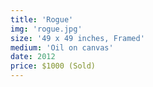 ```yaml
---
title: 'Rogue'
img: 'rogue.jpg'
size: '49 x 49 inches, Framed'
medium: 'Oil on canvas'
date: 2012
price: $1000 (Sold)
---
```



